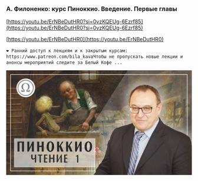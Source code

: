 
### А. Филоненко: курс Пиноккио. Введение. Первые главы



[https://youtu.be/ErNBeDutHR0?si=0vzKQEUg-6Ezrf85](https://youtu.be/ErNBeDutHR0?si=0vzKQEUg-6Ezrf85)


[https://youtu.be/ErNBeDutHR0](https://youtu.be/ErNBeDutHR0)


```
❤️ Ранний доступ к лекциям и к закрытым курсам: https://www.patreon.com/bila_kavaЧтобы не пропускать новые лекции и анонсы мероприятий следите за Белый Кофе ...
```



![1695259041_a-filonenko-kurs-pinokkio-vveden_ErNBeDutHR0.jpg](1695259041_a-filonenko-kurs-pinokkio-vveden_ErNBeDutHR0.jpg)

